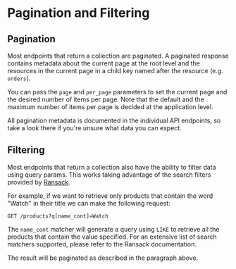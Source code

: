# Pagination and Filtering

## Pagination

Most endpoints that return a collection are paginated. A paginated response contains metadata about the current page at the root level and the resources in the current page in a child key named after the resource (e.g. `orders`).

You can pass the `page` and `per_page` parameters to set the current page and the desired number of items per page. Note that the default and the maximum number of items per page is decided at the application level.

All pagination metadata is documented in the individual API endpoints, so take a look there if you're unsure what data you can expect.

## Filtering

Most endpoints that return a collection also have the ability to filter data using query params. This works taking advantage of the search filters provided by [Ransack](https://github.com/activerecord-hackery/ransack/).

For example, if we want to retrieve only products that contain the word "Watch" in their title we can make the following request:

```
GET /products?q[name_cont]=Watch
```

The `name_cont` matcher will generate a query using `LIKE` to retrieve all the products that contain the value specified. For an extensive list of search matchers supported, please refer to the Ransack documentation.

The result will be paginated as described in the paragraph above.
